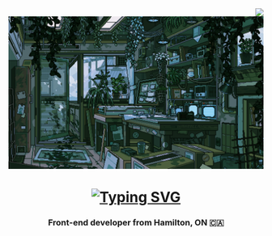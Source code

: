 <img align="right" src="https://visitor-badge.laobi.icu/badge?page_id=UnionPAC.UnionPAC" />
<img align='center' src="https://github.com/UnionPAC/UnionPAC/blob/main/jungle-lab.gif" alt="A jungle science lab, where plants thrive both on the ground and on the walls" />

<h1 align="center">
   <a href="https://git.io/typing-svg"><img src="http://readme-typing-svg.herokuapp.com?font=Fira+Code&weight=500&size=30&duration=2000&pause=1000&color=4CADFF&random=false&width=435&lines=Howdy!+%F0%9F%91%8B;I'm+Geoff+Jamieson;Thanks+for+stopping+by+%F0%9F%A4%A0" alt="Typing SVG" /></a>
</h1>

<h3 align="center">Front-end developer from Hamilton, ON 🇨🇦</h3>


